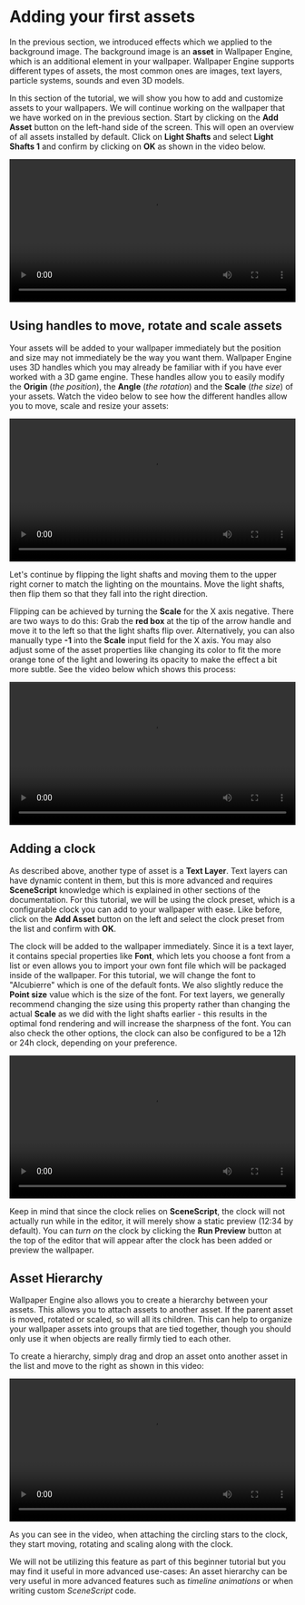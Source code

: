 # Adding your first assets

In the previous section, we introduced effects which we applied to the background image. The background image is an **asset** in Wallpaper Engine, which is an additional element in your wallpaper. Wallpaper Engine supports different types of assets, the most common ones are images, text layers, particle systems, sounds and even 3D models.

In this section of the tutorial, we will show you how to add and customize assets to your wallpapers. We will continue working on the wallpaper that we have worked on in the previous section. Start by clicking on the **Add Asset** button on the left-hand side of the screen. This will open an overview of all assets installed by default. Click on **Light Shafts** and select **Light Shafts 1** and confirm by clicking on **OK** as shown in the video below.

<video width="100%" controls>
  <source src="/videos/asset_adding.mp4" type="video/mp4">
  Your browser does not support the video tag.
</video>

## Using handles to move, rotate and scale assets

Your assets will be added to your wallpaper immediately but the position and size may not immediately be the way you want them. Wallpaper Engine uses 3D handles which you may already be familiar with if you have ever worked with a 3D game engine. These handles allow you to easily modify the **Origin** (*the position*), the **Angle** (*the rotation*) and the **Scale** (*the size*) of your assets. Watch the video below to see how the different handles allow you to move, scale and resize your assets:

<video width="100%" controls loop>
  <source src="/videos/asset_movement.mp4" type="video/mp4">
  Your browser does not support the video tag.
</video>

Let's continue by flipping the light shafts and moving them to the upper right corner to match the lighting on the mountains. Move the light shafts, then flip them so that they fall into the right direction.

Flipping can be achieved by turning the **Scale** for the X axis negative. There are two ways to do this: Grab the **red box** at the tip of the arrow handle and move it to the left so that the light shafts flip over. Alternatively, you can also manually type **-1** into the **Scale** input field for the X axis. You may also adjust some of the asset properties like changing its color to fit the more orange tone of the light and lowering its opacity to make the effect a bit more subtle. See the video below which shows this process:

<video width="100%" controls loop>
  <source src="/videos/asset_placement.mp4" type="video/mp4">
  Your browser does not support the video tag.
</video>

## Adding a clock

As described above, another type of asset is a **Text Layer**. Text layers can have dynamic content in them, but this is more advanced and requires **SceneScript** knowledge which is explained in other sections of the documentation. For this tutorial, we will be using the clock preset, which is a configurable clock you can add to your wallpaper with ease. Like before, click on the **Add Asset** button on the left and select the clock preset from the list and confirm with **OK**.

The clock will be added to the wallpaper immediately. Since it is a text layer, it contains special properties like **Font**, which lets you choose a font from a list or even allows you to import your own font file which will be packaged inside of the wallpaper. For this tutorial, we will change the font to "Alcubierre" which is one of the default fonts. We also slightly reduce the **Point size** value which is the size of the font. For text layers, we generally recommend changing the size using this property rather than changing the actual **Scale** as we did with the light shafts earlier - this results in the optimal fond rendering and will increase the sharpness of the font. You can also check the other options, the clock can also be configured to be a 12h or 24h clock, depending on your preference.

<video width="100%" controls loop>
  <source src="/videos/asset_clock.mp4" type="video/mp4">
  Your browser does not support the video tag.
</video>

Keep in mind that since the clock relies on **SceneScript**, the clock will not actually run while in the editor, it will merely show a static preview (12:34 by default). You can *turn on* the clock by clicking the **Run Preview** button at the top of the editor that will appear after the clock has been added or preview the wallpaper.

## Asset Hierarchy

Wallpaper Engine also allows you to create a hierarchy between your assets. This allows you to attach assets to another asset. If the parent asset is moved, rotated or scaled, so will all its children. This can help to organize your wallpaper assets into groups that are tied together, though you should only use it when objects are really firmly tied to each other.

To create a hierarchy, simply drag and drop an asset onto another asset in the list and move to the right as shown in this video:

<video width="100%" controls loop>
  <source src="/videos/asset_hierarchy.mp4" type="video/mp4">
  Your browser does not support the video tag.
</video>

As you can see in the video, when attaching the circling stars to the clock, they start moving, rotating and scaling along with the clock.

We will not be utilizing this feature as part of this beginner tutorial but you may find it useful in more advanced use-cases: An asset hierarchy can be very useful in more advanced features such as *timeline animations* or when writing custom *SceneScript* code.